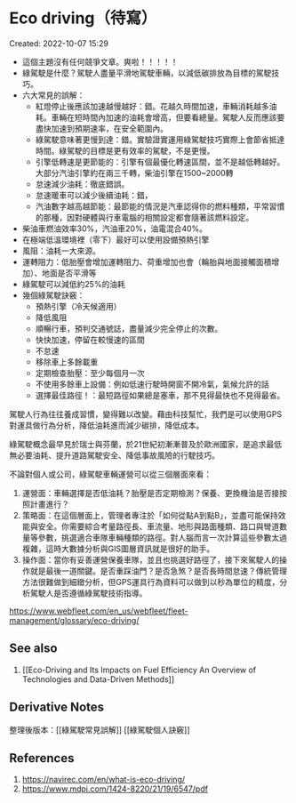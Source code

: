 # Eco driving（待寫）
Created: 2022-10-07 15:29

- 這個主題沒有任何競爭文章。爽啦！！！！！
- 綠駕駛是什麼？駕駛人盡量平滑地駕駛車輛，以減低碳排放為目標的駕駛技巧。
- 六大常見的誤解：
	- 紅燈停止後應該加速越慢越好：錯。花越久時間加速，車輛消耗越多油耗。車輛在短時間內加速的油耗會增高，但要看總量。駕駛人反而應該要盡快加速到預期速率，在安全範圍內。
	- 綠駕駛意味著更慢到達：錯。實驗證實運用綠駕駛技巧實際上會節省抵達時間。綠駕駛的目標是更有效率的駕駛，不是更慢。
	- 引擎低轉速是更節能的：引擎有個最優化轉速區間，並不是越低轉越好。大部分汽油引擎約在兩三千轉，柴油引擎在1500~2000轉
	- 怠速減少油耗：徹底錯誤。
	- 怠速暖車可以減少後續油耗：錯，
	- 汽油數字越高越節能：最節能的情況是汽車認得你的燃料種類，平常習慣的那種，因對硬體與行車電腦的相關設定都會隨著該燃料設定。
- 柴油車燃油效率30%，汽油車20%，油電混合40%。
- 在極端低溫環境裡（零下）最好可以使用設備預熱引擎
- 風阻：油耗一大來源。
- 運轉阻力：低胎壓會增加運轉阻力、荷重增加也會（輪胎與地面接觸面積增加）、地面是否平滑等
- 綠駕駛可以減低約25%的油耗
- 幾個綠駕駛訣竅：
	- 預熱引擎（冷天候適用）
	- 降低風阻
	- 順暢行車，預判交通號誌，盡量減少完全停止的次數。
	- 快快加速，停留在較慢速的區間
	- 不怠速
	- 移除車上多餘載重
	- 定期檢查胎壓：至少每個月一次
	- 不使用多餘車上設備：例如低速行駛時開窗不開冷氣，氣候允許的話
	- 選擇最佳路徑！：最短路徑如果總是塞車，那不見得最快也不見得最省。

駕駛人行為往往養成習慣，變得難以改變。藉由科技幫忙，我們是可以使用GPS對運具做行為分析，降低油耗進而減少碳排，降低成本。


綠駕駛概念最早見於瑞士與芬蘭，於21世紀初漸漸普及於歐洲國家，是追求最低無必要油耗、提升道路駕駛安全、降低事故風險的行駛技巧。

不論對個人或公司，綠駕駛車輛運營可以從三個層面來看：

1. 運營面：車輛選擇是否低油耗？胎壓是否定期檢測？保養、更換機油是否接按照計畫進行？
2. 策略面：在這個層面上，管理者專注於「如何從點A到點B」，並盡可能保持效能與安全。你需要綜合考量路徑長、車流量、地形與路面種類、路口與彎道數量等參數，挑選適合車隊車輛種類的路徑。對人腦而言一次計算這些參數太過複雜，這時大數據分析與GIS圖層資訊就是很好的助手。
3. 操作面：當你有妥善運營保養車隊，並且也挑選好路徑了，接下來駕駛人的操作就是最後一道關鍵。是否重踩油門？是否急煞？是否長時間怠速？傳統管理方法很難做到細緻分析，但GPS運具行為資料可以做到以秒為單位的精度，分析駕駛人是否遵循綠駕駛技術指導。




https://www.webfleet.com/en_us/webfleet/fleet-management/glossary/eco-driving/

## See also
1. [[Eco-Driving and Its Impacts on Fuel Efficiency An Overview of Technologies and Data-Driven Methods]]

## Derivative Notes
整理後版本：[[綠駕駛常見誤解]] [[綠駕駛個人訣竅]]

## References
1. https://navirec.com/en/what-is-eco-driving/
2. https://www.mdpi.com/1424-8220/21/19/6547/pdf


